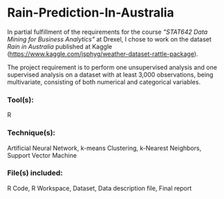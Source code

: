 # Rain-Prediction-In-Australia
In partial fulfillment of the requirements for the course *"STAT642 Data Mining for Business Analytics"* at Drexel, I chose to work on the dataset *Rain in Australia* published at Kaggle (https://www.kaggle.com/jsphyg/weather-dataset-rattle-package).

The project requirement is to perform one unsupervised analysis and one supervised analysis on a dataset with at least 3,000 observations, being multivariate, consisting of both numerical and categorical variables.

### Tool(s): 
R

### Technique(s): 
Artificial Neural Network, k-means Clustering, k-Nearest Neighbors, Support Vector Machine

### File(s) included: 
R Code, R Workspace, Dataset, Data description file, Final report
